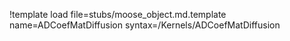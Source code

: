 !template load file=stubs/moose_object.md.template name=ADCoefMatDiffusion syntax=/Kernels/ADCoefMatDiffusion